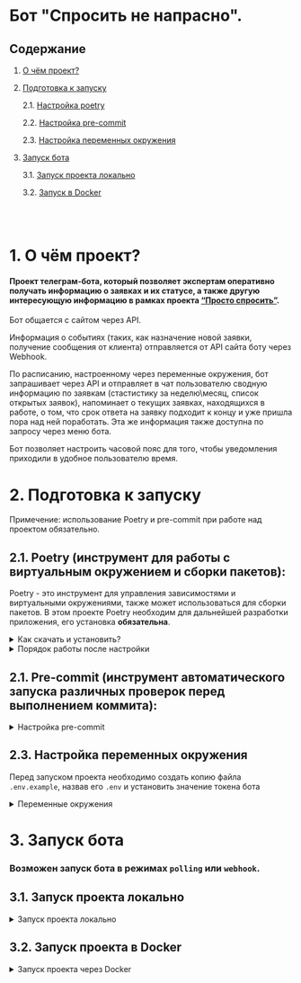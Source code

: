 # Бот "Спросить не напрасно". <br />
## Содержание
1. [О чём проект?](#about)
2. [Подготовка к запуску](#start)

    2.1. [Настройка poetry](#poetry)

    2.2. [Настройка pre-commit](#pre-commit)

    2.3. [Настройка переменных окружения](#env)

3. [Запуск бота](#run-bot)

    3.1. [Запуск проекта локально](#run-local)

    3.2. [Запуск в Docker](#run-docker)


<br /><br />

# 1. О чём проект? <a id="about"></a>

#### Проект телеграм-бота, который позволяет экспертам оперативно получать информацию о заявках и их статусе, а также другую интересующую информацию в рамках проекта [“Просто спросить”](https://ask.nenaprasno.ru/).<br />
Бот общается с сайтом через API.

Информация о событиях (таких, как назначение новой заявки, получение сообщения от клиента) отправляется от API сайта боту через Webhook.

По расписанию, настроенному через переменные окружения, бот запрашивает через API и отправляет в чат пользователю сводную информацию по заявкам (стастистику за неделю\месяц, список открытых заявок), напоминает о текущих заявках, находящихся в работе, о том, что срок ответа на заявку подходит к концу и уже пришла пора над ней поработать.
Эта же информация также доступна по запросу через меню бота.

Бот позволяет настроить часовой пояс для того, чтобы уведомления приходили в удобное пользователю время.
<br />

# 2. Подготовка к запуску <a id="start"></a>

Примечение: использование Poetry и pre-commit при работе над проектом обязательно.

## 2.1. Poetry (инструмент для работы с виртуальным окружением и сборки пакетов)<a id="poetry"></a>:

Poetry - это инструмент для управления зависимостями и виртуальными окружениями, также может использоваться для сборки пакетов. В этом проекте Poetry необходим для дальнейшей разработки приложения, его установка <b>обязательна</b>.<br />

<details>
 <summary>
 Как скачать и установить?
 </summary>

### Установка:

Установите poetry следуя [инструкции с официального сайта](https://python-poetry.org/docs/#installation).
<details>
 <summary>
 Команды для установки:
 </summary>
Для UNIX-систем и Bash on Windows вводим в консоль следующую команду:

> *curl -sSL https://install.python-poetry.org | python -*

Для WINDOWS PowerShell:

> *(Invoke-WebRequest -Uri https://install.python-poetry.org -UseBasicParsing).Content | python -*
</details>
<br />
После установки перезапустите оболочку и введите команду

> poetry --version

Если установка прошла успешно, вы получите ответ в формате

> Poetry (version 1.2.0)

Для дальнейшей работы введите команду:

> poetry config virtualenvs.in-project true

Выполнение данной команды необходимо для создания виртуального окружения в
папке проекта, по умолчанию папка .venv создается по пути **C:\Users\username\AppData\Local\pypoetry\Cache\virtualenvs**

После предыдущей команды создадим виртуальное окружение нашего проекта с
помощью команды

> poetry install

Результатом выполнения команды станет создание в корне проекта папки .venv.
Зависимости для создания окружения берутся из файлов poetry.lock (приоритетнее)
и pyproject.toml

Для добавления новой зависимости в окружение необходимо выполнить команду

> poetry add <package_name>

_Пример использования:_

> poetry add starlette

Также poetry позволяет разделять зависимости необходимые для разработки, от
основных.
Для добавления зависимости необходимой для разработки и тестирования необходимо
добавить флаг ***--dev***

> poetry add <package_name> --dev

_Пример использования:_

> poetry add pytest --dev

</details>

<details>
 <summary>
 Порядок работы после настройки
 </summary>

<br />

Чтобы активировать виртуальное окружение введите команду:

> poetry shell

Существует возможность запуска скриптов и команд с помощью команды без
активации окружения:

> poetry run <script_name>.py

_Примеры:_

> poetry run python script_name>.py
>
> poetry run pytest
>
> poetry run black

Порядок работы в оболочке не меняется. Пример команды для Win:

> python src\run_bot.py

Доступен стандартный метод работы с активацией окружения в терминале с помощью команд:

Для WINDOWS:

> source .venv/Scripts/activate

Для UNIX:

> source .venv/bin/activate

</details>

## 2.1. Pre-commit (инструмент автоматического запуска различных проверок перед выполнением коммита)<a id="pre-commit"></a>:

<details>
 <summary>
 Настройка pre-commit
 </summary>
<br />

> poetry install
>
> pre-commit install

Далее при каждом коммите у вас будет происходить автоматическая проверка
линтером, а так же будет происходить автоматическое приведение к единому стилю.
</details>

## 2.3. Настройка переменных окружения <a id="env"></a>
Перед запуском проекта необходимо создать копию файла
```.env.example```, назвав его ```.env``` и установить значение токена бота
<details>
 <summary>
 Переменные окружения
 </summary>
<br />

```dotenv
TELEGRAM_TOKEN=1234567890:ABCDEFGHIGKLMNOPQRST-UVWXYZ12345678   # Токен телеграм бота
APPLICATION_URL=http://example.url/                             # адрес сервера, где будет запущен бот
HOST=127.0.0.1                                                  # host для доступа к uvicorn серверу, по умолчанию localhost или 127.0.0.1
SECRET_TELEGRAM_TOKEN=Secret-telegram_token1                    # токен, с которым телеграм будет обращаться к боту. Допускаются только символы A-Z, a-z, 0-9, _, -

WEEKLY_STAT_TIME=10:00                                          # время еженедельной статистики (UTC)
WEEKLY_STAT_WEEK_DAYS=0                                         # дни недели для еженедельной статистики 0-6, где 0 - воскресенье

MONTHLY_STAT_TIME=11:00                                         # время ежемесячной статистики (UTC)
MONTHLY_STAT_DAY=28                                             # день для даты ежемесячной статистики

MONTHLY_RECEIPT_REMINDER_TIME=12:00                             # время для ежемесячного напоминания о чеке
MONTHLY_RECEIPT_REMINDER_DAY=20                                 # день для даты ежемесячного напоминания о чеке

DAILY_CONSULTATIONS_REMINDER_TIME=17:00                         # время ежедневного получения напоминаний о просроченных заявках

STAT_COLLECTION_TIME=00:00                                      # запуск сбора недельной и месячной статистики - по умолчанию, полночь GTM+12

SITE_API_BOT_TOKEN=3422b448-2460-4fd2-9183-8000de6f8343         # Токен(uuid) для идентификации бота на сайте.
URL_ASK_NENAPRASNO_API=http://example.url/                      # адрес сервера, к которому будет отправлять запросы АПИ клиент
URL_ASK_NENAPRASNO=http://example.url/                          # главный url nenaprasno
IS_FAKE_API=False                                               # флаг, определяющий какой АПИ клиент используется - боевой или "заглушка", отдающая фейковые данные

LOG_LEVEL=DEBUG                                                 # Уровень записи логов

TRELLO_BORD_ID=14nNNGRp                                         # доска в TRELLO

```

</details>

# 3. Запуск бота <a id="run-bot"></a>

### Возможен запуск бота в режимах `polling` или `webhook`.<br/>
## 3.1. Запуск проекта локально <a id="run-local"></a>
<details>
 <summary>
 Запуск проекта локально
 </summary>
<br />

### 3.1.1. Запуск в режиме Polling
<br />

```shell
python src/run_bot.py
```

### 3.1.2. Запуск в режиме Webhook

#### <b>Отладка приложения с ботом в режиме webhook на локальном компьютере требует выполнения дополнительных действий:</b>
<br />
<details>
 <summary>
 Необходимые действия
 </summary><br>

В случае отсутствия сервера с доменным именем и установленным SSL-сертификатом, для отладки приложения можно воспользоваться <a href="https://ngrok.com/">ngrok</a> для построения туннеля до вашего компьютера.<br>
Для этого необходимо:
 - Скачать и установить <a href="https://ngrok.com/">ngrok</a>
 - Зарегистрироваться в сервисе <a href="https://ngrok.com/">ngrok</a> и получить <a href="https://dashboard.ngrok.com/get-started/your-authtoken">токен</a>
 - Зарегистрировать полученный токен на локальном комьютере
 ```shell
 ngrok config add-authtoken <ваш токен>
 ```
 - Запустить тоннель ngrok
 ```shell
 ngrok http 8000 --host-header=site.local
 ```
 - Скопировать из консоли адрес (`https`), предоставленный сервисом `ngrok`, в переменную окружения `APPLICATION_URL`:
 ```dotenv
 APPLICATION_URL=https://1234-56-78-9.eu.ngrok.io # пример
 ```
 - Запустить приложение с ботом в режиме webhook (см. выше)
  ```shell
python src/run_webhook_api.py
 ```

Более подробная информация об использовании сервиса ngrok доступна на <a href="https://ngrok.com/">официальном сайте</a>
</details>

<br />


```shell
python src/run_webhook_api.py
```


</details>

## 3.2. Запуск проекта в Docker <a id="run-docker"></a>
<details>
 <summary>
 Запуск проекта через Docker
 </summary>
<br />
Можно запустить бота через docker-compose в тестовом режиме. Для этого в корневой папке проекта выполнить команду
  ```shell
docker-compose up -d --build
```

В папке infrastructure лежит набор файлов для запуска бота на сервере в контейнерах docker

**infrastructure/docker-compose.yaml** - файл для запуска контейнеров nginx и docker

**infrastructure/nginx/nginx.conf** - конфигурационный файл сервера nginx

**infrastructure/nginx/robots.txt** - файл с инструкциями по индексации для роботов

Для запуска на сервере необходимо выполнить следующую последовательность действий:
1. Скопировать файл infrastructure/docker-compose.yaml в ~/code/docker-compose.yaml на сервере
2. Остановить nginx на сервере и запретить ему автозапуск
3. Перейти в эту папку и запустить бота
4. Проверить, что веб-сервер работает командой curl

> sudo systemctl stop nginx
>
> sudo systemctl disable nginx
>
> cd code
>
> sudo docker-compose up -d
>
> curl https://nenaprasno.agamova.ru/healthcheck

</details>
